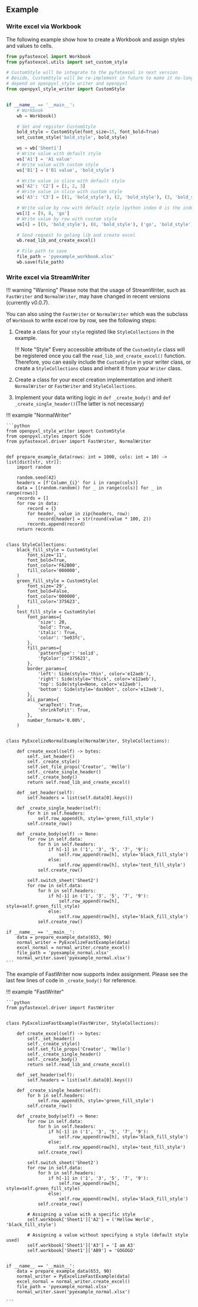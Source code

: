 ## Example


### Write excel via Workbook
The following example show how to create a Workbook
and assign styles and values to cells.

```python title="Workbook"
from pyfastexcel import Workbook
from pyfastexcel.utils import set_custom_style

# CustomStyle will be integrate to the pyfatexcel in next version
# Beside, CustomStyle will be re-implement in future to make it no-longer
# depend on openpyxl_style writer and openpyxl
from openpyxl_style_writer import CustomStyle


if __name__ == '__main__':
    # Workbook
    wb = Workbook()

    # Set and register CustomStyle
    bold_style = CustomStyle(font_size=15, font_bold=True)
    set_custom_style('bold_style', bold_style)

    ws = wb['Sheet1']
    # Write value with default style
    ws['A1'] = 'A1 value'
    # Write value with custom style
    ws['B1'] = ('B1 value', 'bold_style')

    # Write value in slice with default style
    ws['A2': 'C2'] = [1, 2, 3]
    # Write value in slice with custom style
    ws['A3': 'C3'] = [(1, 'bold_style'), (2, 'bold_style'), (3, 'bold_style')]

    # Write value by row with default style (python index 0 is the index 1 in excel)
    ws[3] = [9, 8, 'go']
    # Write value by row with custom style
    ws[4] = [(9, 'bold_style'), (8, 'bold_style'), ('go', 'bold_style')]

    # Send request to golang lib and create excel
    wb.read_lib_and_create_excel()

    # File path to save
    file_path = 'pyexample_workbook.xlsx'
    wb.save(file_path)

```

### Write excel via StreamWriter

!!! warning "Warning"
    Please note that the usage of StreamWriter, such as `FastWriter` and
    `NormalWriter`, may have changed in recent versions (currently v0.0.7).

You can also using the `FastWriter` or `NormalWriter` which was the
subclass of `Workbook` to write excel row by row, see the following steps:

1. Create a class for your `style` registed like `StyleCollections`
in the example.

    !!! Note "Style"
        Every accessible attribute of the `CustomStyle` class will be
        registered once you call the `read_lib_and_create_excel()` function.
        Therefore, you can easily include the `CustomStyle` in your writer
        class, or create a `StyleCollections` class
        and inherit it from your `Writer` class.

2. Create a class for your excel creation implementation and inherit
`NormalWriter` or `FastWriter` and `StyleCollections`.

3. Implement your data writing logic in `def _create_body()` and
`def _create_single_header()`(The latter is not necessary)

!!! example "NormalWriter"

    ```python
    from openpyxl_style_writer import CustomStyle
    from openpyxl.styles import Side
    from pyfastexcel.driver import FastWriter, NormalWriter


    def prepare_example_data(rows: int = 1000, cols: int = 10) -> list[dict[str, str]]:
        import random

        random.seed(42)
        headers = [f'Column_{i}' for i in range(cols)]
        data = [[random.random() for _ in range(cols)] for _ in range(rows)]
        records = []
        for row in data:
            record = {}
            for header, value in zip(headers, row):
                record[header] = str(round(value * 100, 2))
            records.append(record)
        return records


    class StyleCollections:
        black_fill_style = CustomStyle(
            font_size='11',
            font_bold=True,
            font_color='F62B00',
            fill_color='000000',
        )
        green_fill_style = CustomStyle(
            font_size='29',
            font_bold=False,
            font_color='000000',
            fill_color='375623',
        )
        test_fill_style = CustomStyle(
            font_params={
                'size': 20,
                'bold': True,
                'italic': True,
                'color': '5e03fc',
            },
            fill_params={
                'patternType': 'solid',
                'fgColor': '375623',
            },
            border_params={
                'left': Side(style='thin', color='e12aeb'),
                'right': Side(style='thick', color='e12aeb'),
                'top': Side(style=None, color='e12aeb'),
                'bottom': Side(style='dashDot', color='e12aeb'),
            },
            ali_params={
                'wrapText': True,
                'shrinkToFit': True,
            },
            number_format='0.00%',
        )


    class PyExcelizeNormalExample(NormalWriter, StyleCollections):

        def create_excel(self) -> bytes:
            self._set_header()
            self._create_style()
            self.set_file_props('Creator', 'Hello')
            self._create_single_header()
            self._create_body()
            return self.read_lib_and_create_excel()

        def _set_header(self):
            self.headers = list(self.data[0].keys())

        def _create_single_header(self):
            for h in self.headers:
                self.row_append(h, style='green_fill_style')
            self.create_row()

        def _create_body(self) -> None:
            for row in self.data:
                for h in self.headers:
                    if h[-1] in ('1', '3', '5', '7', '9'):
                        self.row_append(row[h], style='black_fill_style')
                    else:
                        self.row_append(row[h], style='test_fill_style')
                self.create_row()

            self.switch_sheet('Sheet2')
            for row in self.data:
                for h in self.headers:
                    if h[-1] in ('1', '3', '5', '7', '9'):
                        self.row_append(row[h], style=self.green_fill_style)
                    else:
                        self.row_append(row[h], style='black_fill_style')
                self.create_row()

    if __name__ == '__main__':
        data = prepare_example_data(653, 90)
        normal_writer = PyExcelizeFastExample(data)
        excel_normal = normal_writer.create_excel()
        file_path = 'pyexample_normal.xlsx'
        normal_writer.save('pyexample_normal.xlsx')
    ```

The example of FastWriter now supports index assignment. Please see
the last few lines of code in `_create_body()` for reference.

!!! example "FastWriter"

    ```python
    from pyfastexcel.driver import FastWriter


    class PyExcelizeFastExample(FastWriter, StyleCollections):

        def create_excel(self) -> bytes:
            self._set_header()
            self._create_style()
            self.set_file_props('Creator', 'Hello')
            self._create_single_header()
            self._create_body()
            return self.read_lib_and_create_excel()

        def _set_header(self):
            self.headers = list(self.data[0].keys())

        def _create_single_header(self):
            for h in self.headers:
                self.row_append(h, style='green_fill_style')
            self.create_row()

        def _create_body(self) -> None:
            for row in self.data:
                for h in self.headers:
                    if h[-1] in ('1', '3', '5', '7', '9'):
                        self.row_append(row[h], style='black_fill_style')
                    else:
                        self.row_append(row[h], style='test_fill_style')
                self.create_row()

            self.switch_sheet('Sheet2')
            for row in self.data:
                for h in self.headers:
                    if h[-1] in ('1', '3', '5', '7', '9'):
                        self.row_append(row[h], style=self.green_fill_style)
                    else:
                        self.row_append(row[h], style='black_fill_style')
                self.create_row()

            # Assigning a value with a specific style
            self.workbook['Sheet1']['A2'] = ('Hellow World', 'black_fill_style')

            # Assigning a value without specifying a style (default style used)
            self.workbook['Sheet1']['A3'] = 'I am A3'
            self.workbook['Sheet1']['AB9'] = 'GOGOGO'


    if __name__ == '__main__':
        data = prepare_example_data(653, 90)
        normal_writer = PyExcelizeFastExample(data)
        excel_normal = normal_writer.create_excel()
        file_path = 'pyexample_normal.xlsx'
        normal_writer.save('pyexample_normal.xlsx')

    ```
